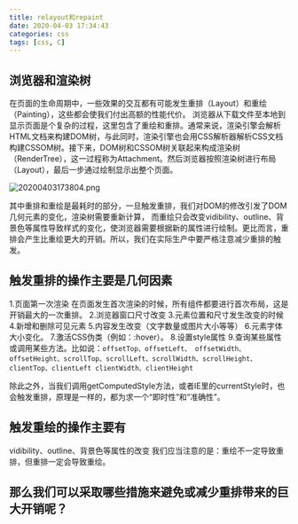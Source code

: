 ```yaml
---
title: relayout和repaint
date: 2020-04-03 17:34:43
categories: css
tags: [css, C]
---
```

## 浏览器和渲染树

在页面的生命周期中，一些效果的交互都有可能发生重排（Layout）和重绘（Painting），这些都会使我们付出高额的性能代价。 浏览器从下载文件至本地到显示页面是个复杂的过程，这里包含了重绘和重排。通常来说，渲染引擎会解析HTML文档来构建DOM树，与此同时，渲染引擎也会用CSS解析器解析CSS文档构建CSSOM树。接下来，DOM树和CSSOM树关联起来构成渲染树（RenderTree），这一过程称为Attachment。然后浏览器按照渲染树进行布局（Layout），最后一步通过绘制显示出整个页面。

![20200403173804.png](https://i.loli.net/2020/04/03/AjnOINYaRJsrzdi.png)

其中重排和重绘是最耗时的部分，一旦触发重排，我们对DOM的修改引发了DOM几何元素的变化，渲染树需要重新计算， 而重绘只会改变vidibility、outline、背景色等属性导致样式的变化，使浏览器需要根据新的属性进行绘制。更比而言，重排会产生比重绘更大的开销。所以，我们在实际生产中要严格注意减少重排的触发。

## 触发重排的操作主要是几何因素

1.页面第一次渲染 在页面发生首次渲染的时候，所有组件都要进行首次布局，这是开销最大的一次重排。
2.浏览器窗口尺寸改变 
3.元素位置和尺寸发生改变的时候 
4.新增和删除可见元素 
5.内容发生改变（文字数量或图片大小等等） 
6.元素字体大小变化。 
7.激活CSS伪类（例如：:hover）。 
8.设置style属性 
9.查询某些属性或调用某些方法。比如说：`offsetTop、offsetLeft、 offsetWidth、offsetHeight、scrollTop、scrollLeft、scrollWidth、scrollHeight、clientTop、clientLeft clientWidth、clientHeight`

除此之外，当我们调用getComputedStyle方法，或者IE里的currentStyle时，也会触发重排，原理是一样的，都为求一个“即时性”和“准确性”。

## 触发重绘的操作主要有

vidibility、outline、背景色等属性的改变
我们应当注意的是：重绘不一定导致重排，但重排一定会导致重绘。

## 那么我们可以采取哪些措施来避免或减少重排带来的巨大开销呢？